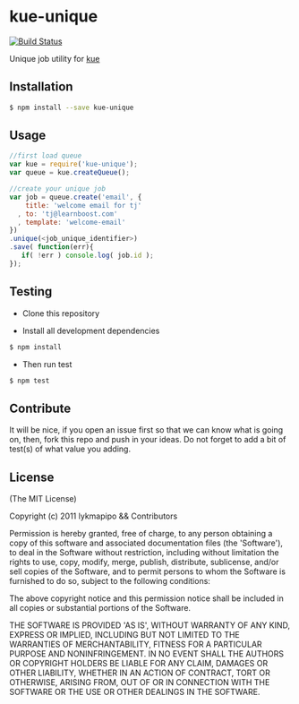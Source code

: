 # kue-unique

[![Build Status](https://travis-ci.org/lykmapipo/kue-uniquesvg?branch=master)](https://travis-ci.org/lykmapipo/kue-unique)

Unique job utility for [kue](https://github.com/Automattic/kue)

## Installation
```sh
$ npm install --save kue-unique
```

## Usage
```js
//first load queue
var kue = require('kue-unique');
var queue = kue.createQueue();

//create your unique job
var job = queue.create('email', {
    title: 'welcome email for tj'
  , to: 'tj@learnboost.com'
  , template: 'welcome-email'
})
.unique(<job_unique_identifier>)
.save( function(err){
   if( !err ) console.log( job.id );
});
```

## Testing
* Clone this repository

* Install all development dependencies
```sh
$ npm install
```

* Then run test
```sh
$ npm test
```

## Contribute
It will be nice, if you open an issue first so that we can know what is going on, then, fork this repo and push in your ideas. Do not forget to add a bit of test(s) of what value you adding.


## License 

(The MIT License)

Copyright (c) 2011 lykmapipo && Contributors

Permission is hereby granted, free of charge, to any person obtaining
a copy of this software and associated documentation files (the
'Software'), to deal in the Software without restriction, including
without limitation the rights to use, copy, modify, merge, publish,
distribute, sublicense, and/or sell copies of the Software, and to
permit persons to whom the Software is furnished to do so, subject to
the following conditions:

The above copyright notice and this permission notice shall be
included in all copies or substantial portions of the Software.

THE SOFTWARE IS PROVIDED 'AS IS', WITHOUT WARRANTY OF ANY KIND,
EXPRESS OR IMPLIED, INCLUDING BUT NOT LIMITED TO THE WARRANTIES OF
MERCHANTABILITY, FITNESS FOR A PARTICULAR PURPOSE AND NONINFRINGEMENT.
IN NO EVENT SHALL THE AUTHORS OR COPYRIGHT HOLDERS BE LIABLE FOR ANY
CLAIM, DAMAGES OR OTHER LIABILITY, WHETHER IN AN ACTION OF CONTRACT,
TORT OR OTHERWISE, ARISING FROM, OUT OF OR IN CONNECTION WITH THE
SOFTWARE OR THE USE OR OTHER DEALINGS IN THE SOFTWARE.